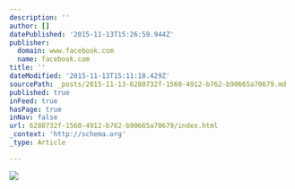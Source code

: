 ```yaml
---
description: ''
author: []
datePublished: '2015-11-13T15:26:59.944Z'
publisher:
  domain: www.facebook.com
  name: facebook.com
title: ''
dateModified: '2015-11-13T15:11:18.429Z'
sourcePath: _posts/2015-11-13-6280732f-1560-4912-b762-b90665a70679.md
published: true
inFeed: true
hasPage: true
inNav: false
url: 6280732f-1560-4912-b762-b90665a70679/index.html
_context: 'http://schema.org'
_type: Article

---
```

![](https://scontent-arn2-1.xx.fbcdn.net/hphotos-xpf1/v/t1.0-9/12042969_447460948759751_7687341632655987429_n.jpg?oh=ea4e7a9fb1cb64559c9b120a2875d143&oe=56F2E4E8)